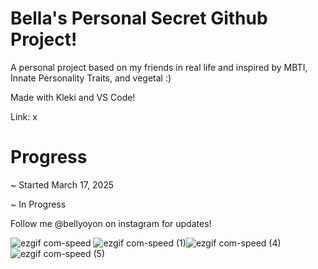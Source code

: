 # Bella's Personal Secret Github Project!
A personal project based on my friends in real life and inspired by MBTI, Innate Personality Traits, and vegetal :)

Made with Kleki and VS Code!


Link: x


# Progress
~ Started March 17, 2025

~ In Progress


Follow me @bellyoyon on instagram for updates!


![ezgif com-speed](https://github.com/user-attachments/assets/d959b3bd-aaba-4080-a35f-5f4f457e829a) ![ezgif com-speed (1)](https://github.com/user-attachments/assets/c281b8f4-3194-4780-9800-17bce370401e)![ezgif com-speed (4)](https://github.com/user-attachments/assets/5cac2850-1dd8-4ce9-882c-71681b66ef4e)![ezgif com-speed (5)](https://github.com/user-attachments/assets/3358d7b9-1219-45d9-90dc-10d79b49f246)





